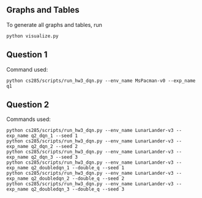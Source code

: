 ## Graphs and Tables

To generate all graphs and tables, run
```
python visualize.py
```

## Question 1

Command used:
```
python cs285/scripts/run_hw3_dqn.py --env_name MsPacman-v0 --exp_name q1
```

## Question 2

Commands used:
```
python cs285/scripts/run_hw3_dqn.py --env_name LunarLander-v3 --exp_name q2_dqn_1 --seed 1
python cs285/scripts/run_hw3_dqn.py --env_name LunarLander-v3 --exp_name q2_dqn_2 --seed 2
python cs285/scripts/run_hw3_dqn.py --env_name LunarLander-v3 --exp_name q2_dqn_3 --seed 3
python cs285/scripts/run_hw3_dqn.py --env_name LunarLander-v3 --exp_name q2_doubledqn_1 --double_q --seed 1
python cs285/scripts/run_hw3_dqn.py --env_name LunarLander-v3 --exp_name q2_doubledqn_2 --double_q --seed 2
python cs285/scripts/run_hw3_dqn.py --env_name LunarLander-v3 --exp_name q2_doubledqn_3 --double_q --seed 3
```
